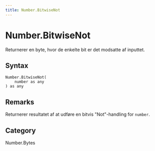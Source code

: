 ```yaml
---
title: Number.BitwiseNot
---
```


# Number.BitwiseNot


Returnerer en byte, hvor de enkelte bit er det modsatte af inputtet.


## Syntax

```powerquery
Number.BitwiseNot(
    number as any
) as any
```


## Remarks

Returnerer resultatet af at udføre en bitvis "Not"-handling for <code>number</code>.



## Category
Number.Bytes
